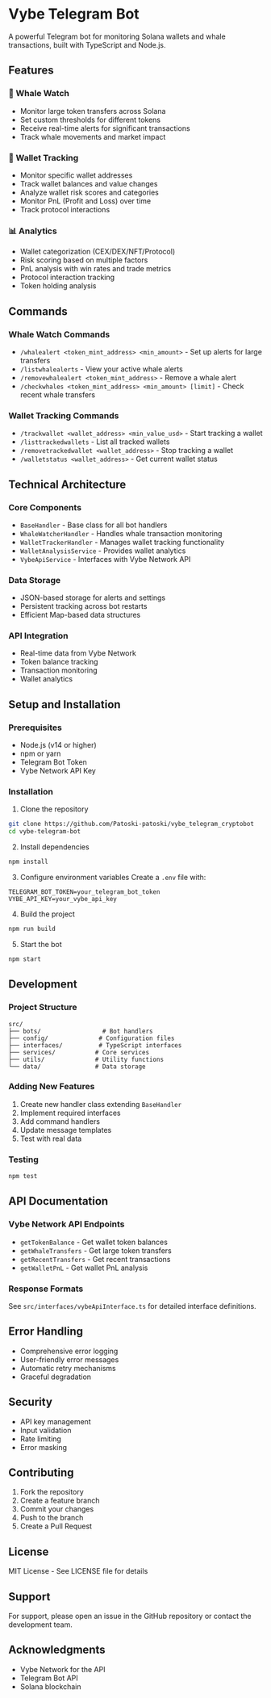 # Vybe Telegram Bot

A powerful Telegram bot for monitoring Solana wallets and whale transactions, built with TypeScript and Node.js.

## Features

### 🐋 Whale Watch

- Monitor large token transfers across Solana
- Set custom thresholds for different tokens
- Receive real-time alerts for significant transactions
- Track whale movements and market impact

### 👛 Wallet Tracking

- Monitor specific wallet addresses
- Track wallet balances and value changes
- Analyze wallet risk scores and categories
- Monitor PnL (Profit and Loss) over time
- Track protocol interactions

### 📊 Analytics

- Wallet categorization (CEX/DEX/NFT/Protocol)
- Risk scoring based on multiple factors
- PnL analysis with win rates and trade metrics
- Protocol interaction tracking
- Token holding analysis

## Commands

### Whale Watch Commands

- `/whalealert <token_mint_address> <min_amount>` - Set up alerts for large transfers
- `/listwhalealerts` - View your active whale alerts
- `/removewhalealert <token_mint_address>` - Remove a whale alert
- `/checkwhales <token_mint_address> <min_amount> [limit]` - Check recent whale transfers

### Wallet Tracking Commands

- `/trackwallet <wallet_address> <min_value_usd>` - Start tracking a wallet
- `/listtrackedwallets` - List all tracked wallets
- `/removetrackedwallet <wallet_address>` - Stop tracking a wallet
- `/walletstatus <wallet_address>` - Get current wallet status

## Technical Architecture

### Core Components

- `BaseHandler` - Base class for all bot handlers
- `WhaleWatcherHandler` - Handles whale transaction monitoring
- `WalletTrackerHandler` - Manages wallet tracking functionality
- `WalletAnalysisService` - Provides wallet analytics
- `VybeApiService` - Interfaces with Vybe Network API

### Data Storage

- JSON-based storage for alerts and settings
- Persistent tracking across bot restarts
- Efficient Map-based data structures

### API Integration

- Real-time data from Vybe Network
- Token balance tracking
- Transaction monitoring
- Wallet analytics

## Setup and Installation

### Prerequisites

- Node.js (v14 or higher)
- npm or yarn
- Telegram Bot Token
- Vybe Network API Key

### Installation

1. Clone the repository

```bash
git clone https://github.com/Patoski-patoski/vybe_telegram_cryptobot
cd vybe-telegram-bot
```

2. Install dependencies

```bash
npm install
```

3. Configure environment variables
   Create a `.env` file with:

```
TELEGRAM_BOT_TOKEN=your_telegram_bot_token
VYBE_API_KEY=your_vybe_api_key
```

4. Build the project

```bash
npm run build
```

5. Start the bot

```bash
npm start
```

## Development

### Project Structure

```
src/
├── bots/                 # Bot handlers
├── config/              # Configuration files
├── interfaces/          # TypeScript interfaces
├── services/           # Core services
├── utils/              # Utility functions
└── data/               # Data storage
```

### Adding New Features

1. Create new handler class extending `BaseHandler`
2. Implement required interfaces
3. Add command handlers
4. Update message templates
5. Test with real data

### Testing

```bash
npm test
```

## API Documentation

### Vybe Network API Endpoints

- `getTokenBalance` - Get wallet token balances
- `getWhaleTransfers` - Get large token transfers
- `getRecentTransfers` - Get recent transactions
- `getWalletPnL` - Get wallet PnL analysis

### Response Formats

See `src/interfaces/vybeApiInterface.ts` for detailed interface definitions.

## Error Handling

- Comprehensive error logging
- User-friendly error messages
- Automatic retry mechanisms
- Graceful degradation

## Security

- API key management
- Input validation
- Rate limiting
- Error masking

## Contributing

1. Fork the repository
2. Create a feature branch
3. Commit your changes
4. Push to the branch
5. Create a Pull Request

## License

MIT License - See LICENSE file for details

## Support

For support, please open an issue in the GitHub repository or contact the development team.

## Acknowledgments

- Vybe Network for the API
- Telegram Bot API
- Solana blockchain
